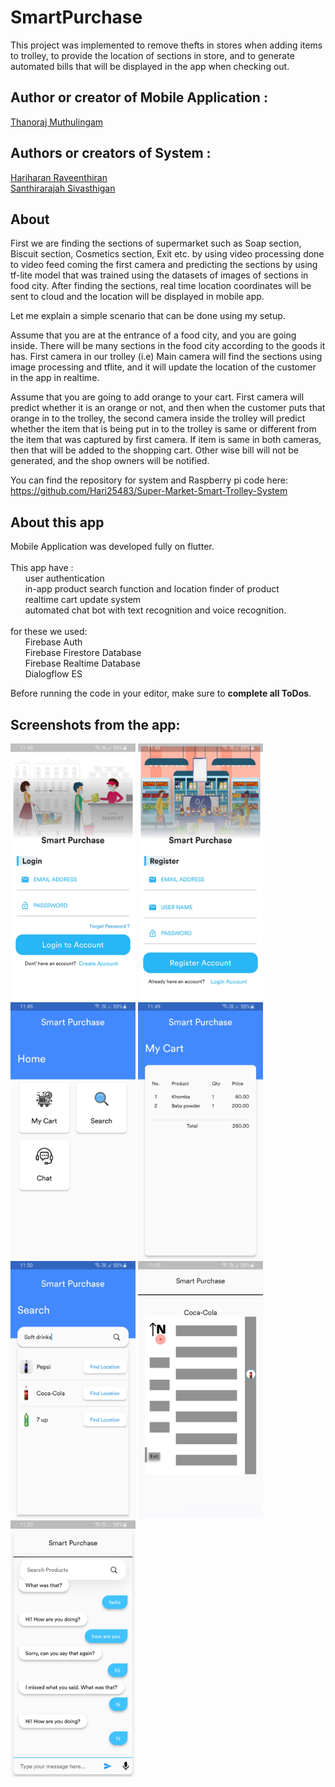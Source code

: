 # SmartPurchase

This project was implemented to remove thefts in stores when adding items to trolley, to provide the location of sections in store, and to generate automated bills that will be displayed in the app when checking out.

## Author or creator of Mobile Application :

[Thanoraj Muthulingam](https://github.com/Thanoraj)

## Authors or creators of System : 
[Hariharan Raveenthiran](https://github.com/Hari25483)<br/>
[Santhirarajah Sivasthigan](https://github.com/SanthirarajahSivasthigan)


## About

First we are finding the sections of supermarket such as Soap section, Biscuit section, Cosmetics section, Exit etc. by using video processing done to video feed coming the first camera and predicting the sections by using tf-lite model that was trained using the datasets of images of sections in food city. After finding the sections, real time location coordinates will be sent to cloud and the location will be displayed in mobile app.

Let me explain a simple scenario that can be done using my setup.

Assume that you are at the entrance of a food city, and you are going inside. There will be many sections in the food city according to the goods it has. First camera in our trolley (i.e) Main camera will find the sections using image processing and tflite, and it will update the location of the customer in the app in realtime.

Assume that you are going to add orange to your cart. First camera will predict whether it is an orange or not, and then when the customer puts that orange in to the trolley, the second camera inside the trolley will predict whether the item that is being put in to the trolley is same or different from the item that was captured by first camera. If item is same in both cameras, then that will be added to the shopping cart. Other wise bill will not be generated, and the shop owners will be notified.

You can find the repository for system and Raspberry pi code here: https://github.com/Hari25483/Super-Market-Smart-Trolley-System

## About this app

Mobile Application was developed fully on flutter.<br/><br/>
This app have :<br/>
&nbsp;&nbsp;&nbsp;&nbsp;&nbsp;&nbsp;user authentication<br/>
&nbsp;&nbsp;&nbsp;&nbsp;&nbsp;&nbsp;in-app product search function and location finder of product</br>
&nbsp;&nbsp;&nbsp;&nbsp;&nbsp;&nbsp;realtime cart update system<br/>
&nbsp;&nbsp;&nbsp;&nbsp;&nbsp;&nbsp;automated chat bot with text recognition and voice recognition.<br/><br/> 
for these we used:<br/>
&nbsp;&nbsp;&nbsp;&nbsp;&nbsp;&nbsp;Firebase Auth<br/>
&nbsp;&nbsp;&nbsp;&nbsp;&nbsp;&nbsp;Firebase Firestore Database<br/>
&nbsp;&nbsp;&nbsp;&nbsp;&nbsp;&nbsp;Firebase Realtime Database<br/>
&nbsp;&nbsp;&nbsp;&nbsp;&nbsp;&nbsp;Dialogflow ES<br/>
    
Before running the code in your editor, make sure to **complete all ToDos**.

## Screenshots from the app:
<img src="assets/images/screen_shots/img_1.jpg" width = "200"></img>
<img src="assets/images/screen_shots/img_2.jpg" width = "200"></img>
<img src="assets/images/screen_shots/img_3.jpg" width = "200"></img>
<img src="assets/images/screen_shots/img_4.jpg" width = "200"></img>
<img src="assets/images/screen_shots/img_5.jpg" width = "200"></img>
<img src="assets/images/screen_shots/img_6.jpg" width = "200"></img>
<img src="assets/images/screen_shots/img_7.jpg" width = "200"></img>

